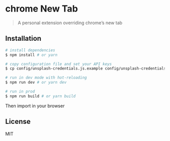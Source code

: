 # chrome New Tab

> A personal extension overriding chrome’s new tab

## Installation

```bash
# install dependencies
$ npm install # or yarn

# copy configuration file and set your API keys
$ cp config/unsplash-credentials.js.example config/unsplash-credentials.js

# run in dev mode with hot-reloading
$ npm run dev # or yarn dev

# run in prod
$ npm run build # or yarn build
```

Then import in your browser

## License

MIT
